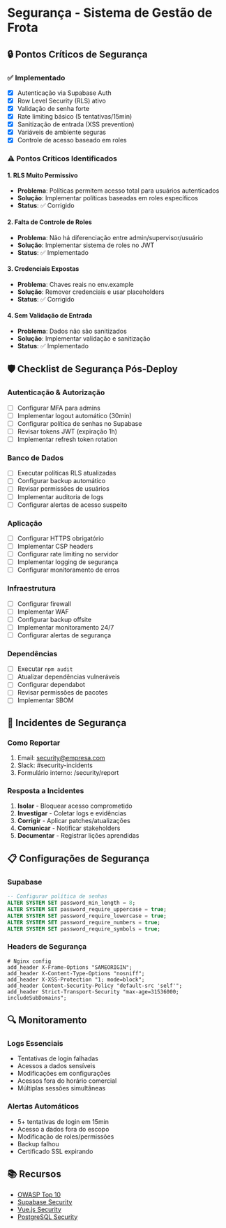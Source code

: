 # Segurança - Sistema de Gestão de Frota

## 🔒 Pontos Críticos de Segurança

### ✅ Implementado
- [x] Autenticação via Supabase Auth
- [x] Row Level Security (RLS) ativo
- [x] Validação de senha forte
- [x] Rate limiting básico (5 tentativas/15min)
- [x] Sanitização de entrada (XSS prevention)
- [x] Variáveis de ambiente seguras
- [x] Controle de acesso baseado em roles

### ⚠️ Pontos Críticos Identificados

#### 1. **RLS Muito Permissivo**
- **Problema**: Políticas permitem acesso total para usuários autenticados
- **Solução**: Implementar políticas baseadas em roles específicos
- **Status**: ✅ Corrigido

#### 2. **Falta de Controle de Roles**
- **Problema**: Não há diferenciação entre admin/supervisor/usuário
- **Solução**: Implementar sistema de roles no JWT
- **Status**: ✅ Implementado

#### 3. **Credenciais Expostas**
- **Problema**: Chaves reais no env.example
- **Solução**: Remover credenciais e usar placeholders
- **Status**: ✅ Corrigido

#### 4. **Sem Validação de Entrada**
- **Problema**: Dados não são sanitizados
- **Solução**: Implementar validação e sanitização
- **Status**: ✅ Implementado

## 🛡️ Checklist de Segurança Pós-Deploy

### Autenticação & Autorização
- [ ] Configurar MFA para admins
- [ ] Implementar logout automático (30min)
- [ ] Configurar política de senhas no Supabase
- [ ] Revisar tokens JWT (expiração 1h)
- [ ] Implementar refresh token rotation

### Banco de Dados
- [ ] Executar políticas RLS atualizadas
- [ ] Configurar backup automático
- [ ] Revisar permissões de usuários
- [ ] Implementar auditoria de logs
- [ ] Configurar alertas de acesso suspeito

### Aplicação
- [ ] Configurar HTTPS obrigatório
- [ ] Implementar CSP headers
- [ ] Configurar rate limiting no servidor
- [ ] Implementar logging de segurança
- [ ] Configurar monitoramento de erros

### Infraestrutura
- [ ] Configurar firewall
- [ ] Implementar WAF
- [ ] Configurar backup offsite
- [ ] Implementar monitoramento 24/7
- [ ] Configurar alertas de segurança

### Dependências
- [ ] Executar `npm audit`
- [ ] Atualizar dependências vulneráveis
- [ ] Configurar dependabot
- [ ] Revisar permissões de pacotes
- [ ] Implementar SBOM

## 🚨 Incidentes de Segurança

### Como Reportar
1. Email: security@empresa.com
2. Slack: #security-incidents
3. Formulário interno: /security/report

### Resposta a Incidentes
1. **Isolar** - Bloquear acesso comprometido
2. **Investigar** - Coletar logs e evidências
3. **Corrigir** - Aplicar patches/atualizações
4. **Comunicar** - Notificar stakeholders
5. **Documentar** - Registrar lições aprendidas

## 📋 Configurações de Segurança

### Supabase
```sql
-- Configurar política de senhas
ALTER SYSTEM SET password_min_length = 8;
ALTER SYSTEM SET password_require_uppercase = true;
ALTER SYSTEM SET password_require_lowercase = true;
ALTER SYSTEM SET password_require_numbers = true;
ALTER SYSTEM SET password_require_symbols = true;
```

### Headers de Segurança
```nginx
# Nginx config
add_header X-Frame-Options "SAMEORIGIN";
add_header X-Content-Type-Options "nosniff";
add_header X-XSS-Protection "1; mode=block";
add_header Content-Security-Policy "default-src 'self'";
add_header Strict-Transport-Security "max-age=31536000; includeSubDomains";
```

## 🔍 Monitoramento

### Logs Essenciais
- Tentativas de login falhadas
- Acessos a dados sensíveis
- Modificações em configurações
- Acessos fora do horário comercial
- Múltiplas sessões simultâneas

### Alertas Automáticos
- 5+ tentativas de login em 15min
- Acesso a dados fora do escopo
- Modificação de roles/permissões
- Backup falhou
- Certificado SSL expirando

## 📚 Recursos

- [OWASP Top 10](https://owasp.org/www-project-top-ten/)
- [Supabase Security](https://supabase.com/docs/guides/security)
- [Vue.js Security](https://vuejs.org/guide/best-practices/security.html)
- [PostgreSQL Security](https://www.postgresql.org/docs/current/security.html)
